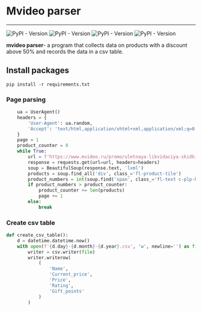 # Mvideo parser
___
![PyPI - Version](https://img.shields.io/pypi/v/beautifulsoup4?label=bs4&labelColor=green)
![PyPI - Version](https://img.shields.io/pypi/v/requests?label=requests&labelColor=green)
![PyPI - Version](https://img.shields.io/pypi/v/lxml?label=lxml&labelColor=green)
![PyPI - Version](https://img.shields.io/pypi/v/fake-useragent?label=fake-useragent&labelColor=green)

**mvideo parser**- a program that collects data on products with a discount above 50% and records the data in a csv table.

## Install packages
```
pip install -r requirements.txt
```

### Page parsing 

```python 
    ua = UserAgent()
    headers = {
        'User-Agent': ua.random,
        'Accept': 'text/html,application/xhtml+xml,application/xml;q=0.9,image/avif,image/webp,image/apng,*/*;q=0.8,application/signed-exchange;v=b3;q=0.7'
    }
    page = 1
    product_counter = 0
    while True:
        url = f'https://www.mvideo.ru/promo/uletnaya-likvidaciya-skidki-do-50-mark211053242/f/discount=50-0/page={page}'
        response = requests.get(url=url, headers=headers)
        soup = BeautifulSoup(response.text, 'lxml')
        products = soup.find_all('div', class_='fl-product-tile')
        product_numbers = int(soup.find('span', class_='fl-text c-plp-heading__count').text.strip())
        if product_numbers > product_counter:
            product_counter += len(products)
            page += 1
        else:
            break
```

### Create csv table 
```python 
def create_csv_table():
    d = datetime.datetime.now()
    with open(f'{d.day}-{d.month}-{d.year}.csv', 'w', newline='') as file:
        writer = csv.writer(file)
        writer.writerow(
            (
                'Name',
                'Current_price',
                'Price',
                'Rating',
                'Gift_points'
            )
        )
```
